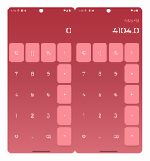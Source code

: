 <div style="display:flex;">
<img alt="App image" src="https://github.com/Medlan-el/Calculator-App/blob/main/img/Screenshot1.jpeg" width="30%">
<img alt="App image" src="https://github.com/Medlan-el/Calculator-App/blob/main/img/Screenshot2.jpeg" width="30%">
</div>
